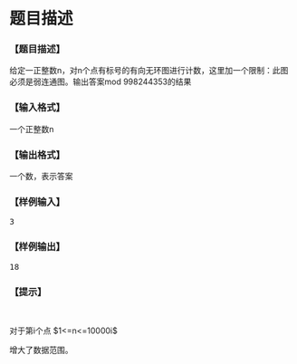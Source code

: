 # 题目描述


<h3>
【题目描述】
</h3>
<p>
给定一正整数n，对n个点有标号的有向无环图进行计数，这里加一个限制：此图必须是弱连通图。输出答案mod 998244353的结果
</p>
<h3>
【输入格式】
</h3>
<p>
一个正整数n
</p>
<h3>
【输出格式】
</h3>
<p>
一个数，表示答案
</p>
<h3>
【样例输入】
</h3>
<pre>3</pre>
<h3>
【样例输出】
</h3>
<pre>18</pre>
<h3>
【提示】
</h3>
<p>
<br/>
</p>
<p>
对于第i个点 $1&lt;=n&lt;=10000i$
</p>
<p>
增大了数据范围。
</p>
<p>
<br/>
</p>
